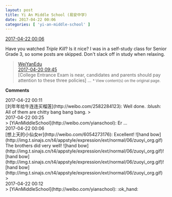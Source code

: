 ```yaml
---
layout: post
title: Yi An Middle School (易安中学)
date: 2017-04-22 00:06
categories: [ 'yi-an-middle-school' ]
---
```


<div class="weibo-info">
  <a href="http://weibo.com/6074218720/EFAFhnpv8">2017-04-22 00:06</a>
</div>

Have you watched *Triple Kill*? Is it nice? I was in a self-study class for Senior Grade 3, so some posts are skipped. Don't slack off in study when relaxing.

<!-- more -->

> <div class="weibo-post-name">
>   <a href="http://weibo.com/jybxwb">WeiYanEdu</a>
> </div>
> <div class="weibo-info">
>   <a href="http://weibo.com/2737798435/EFlBjicmk">2017-04-20 09:45</a>
> </div>
> [College Entrance Exam is near, candidates and parents should pay attention to these three policies] …  
> <small>* View content(s) on the original page.</small>

**Comments**

<div class="weibo-info">2017-04-22 00:11</div>
[刘年年给牛连连买榴莲](http://weibo.com/2582284123): Well done. :blush: All of them are chitty bang bang bang.
> <div class="weibo-info">2017-04-22 00:25</div>
> [YiAnMiddleSchool](http://weibo.com/yianschool): Er …

<div class="weibo-info">2017-04-22 00:06</div>
[想上天的小仙女er](http://weibo.com/6054273176): Excellent! ![hand bow](http://img.t.sinajs.cn/t4/appstyle/expression/ext/normal/06/zuoyi_org.gif) The brothers did very well! ![hand bow](http://img.t.sinajs.cn/t4/appstyle/expression/ext/normal/06/zuoyi_org.gif)![hand bow](http://img.t.sinajs.cn/t4/appstyle/expression/ext/normal/06/zuoyi_org.gif)![hand bow](http://img.t.sinajs.cn/t4/appstyle/expression/ext/normal/06/zuoyi_org.gif)
> <div class="weibo-info">2017-04-22 00:12</div>
> [YiAnMiddleSchool](http://weibo.com/yianschool): :ok_hand:
